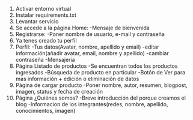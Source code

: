 1. Activar entorno virtual
2. Instalar requirements.txt
3. Levantar servicio
4. Se accede a la página Home:
      -Mensaje de bienvenida
5. Registrarse:
      -Poner nombre de usuario, e-mail y contraseña
6. Ya tenes creado tu perfil
7. Perfil:
      -Tus datos(Avatar, nombre, apellido y email)
      -editar información(añadir avatar, email, nombre y apellido)
      -cambiar contraseña
      -Mensajería
8. Página Listado de productos
      -Se encuentran todos los productos ingresados
      -Búsqueda de producto en particular
      -Botón de Ver para mas información + edición o eliminación de datos
9. Página de cargar producto
      -Poner nombre, autor, resumen, blogpost, imagen, status y fecha de creación
10. Página ¿Quiénes somos?
      -Breve introducción del porque creamos el blog
      -Informacion de los integrantes(redes, nombre, apellido, conocimientos, imagen)
 

